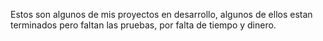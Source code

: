 Estos son algunos de mis proyectos en desarrollo, algunos de ellos estan terminados pero faltan las pruebas, por falta de tiempo y dinero.
